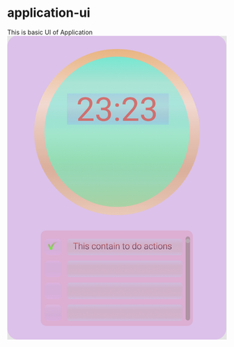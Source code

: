# application-ui
 
This is basic UI of Application
![alt text](https://github.com/cs-vietnguyen/application-ui/blob/main/images/basic-ui.png?raw=true)